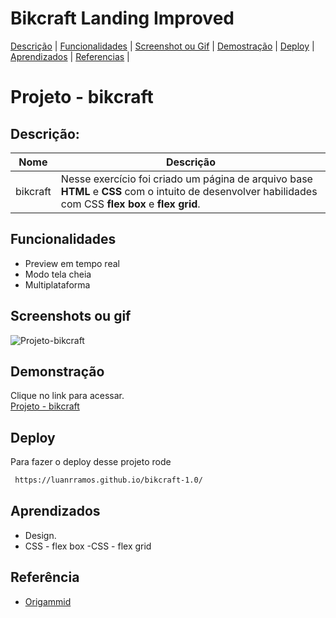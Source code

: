 <h1>Bikcraft Landing Improved</h1>

[Descrição](#descrição) | 
[Funcionalidades](#funcionalidades) |
[Screenshot ou Gif](#screenshots-ou-gif) |
[Demostração](#demonstração) |
[Deploy](#deploy) |
[Aprendizados](#aprendizados) |
[Referencias](#referência) |
# Projeto - bikcraft
## Descrição:
Nome |   Descrição
---- | ------------
bikcraft | Nesse exercício foi criado um página de arquivo base **HTML** e **CSS** com o intuito de desenvolver habilidades com CSS **flex box** e **flex grid**.  
## Funcionalidades


- Preview em tempo real
- Modo tela cheia
- Multiplataforma


## Screenshots ou gif 

![Projeto-bikcraft](https://github.com/emmanuelmarcosdeoliveira/projeto-bikcraft/blob/main/img/Bikcraft.gif)

## Demonstração

Clique no link para acessar. <br>
 [Projeto - bikcraft ](https://luanrramos.github.io/bikcraft-1.0/)


## Deploy

Para fazer o deploy desse projeto rode

```bash
 https://luanrramos.github.io/bikcraft-1.0/
```


## Aprendizados

- Design. 
- CSS - flex box
 -CSS - flex grid 

## Referência

 - [Origammid](https://www.origamid.com/)
  

